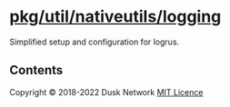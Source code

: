 # [pkg/util/nativeutils/logging](./pkg/util/nativeutils/logging)

Simplified setup and configuration for logrus.

<!-- ToC start -->

## Contents

<!-- ToC end -->

Copyright © 2018-2022 Dusk Network
[MIT Licence](https://github.com/dusk-network/dusk-blockchain/blob/master/LICENSE)
